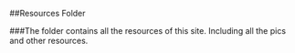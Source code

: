 ##Resources Folder

###The folder contains all the resources of this site. Including all the pics and other resources.
